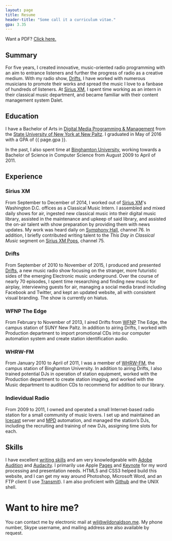 ```yaml
---
layout: page
title: Resume
header-title: "Some call it a curriculum vitae."
gpa: 3.35
---
```


<p class="message">Want a PDF? <a href="/resume/Wil Donaldson - Resume.pdf">Click here.</a></p>

## Summary

For five years, I created innovative, music-oriented radio programming with an aim to entrance listeners and further the progress of radio as a creative medium. With my radio show, [Drifts](#drifts), I have worked with numerous musicians to promote their works and spread the music I love to a fanbase of hundreds of listeners. At [Sirius XM](#sirius-xm), I spent time working as an intern in their classical music department, and became familiar with their content management system Dalet.

## Education

I have a Bachelor of Arts in [Digital Media Programming & Management](http://www.newpaltz.edu/ugc/las/comm_media/major_dmprog-mgmt.html) from the [State University of New York at New Paltz](http://newpaltz.edu). I graduated in May of 2016 with a GPA of {{ page.gpa }}.

In the past, I also spent time at [Binghamton University](http://binghamton.edu), working towards a Bachelor of Science in Computer Science from August 2009 to April of 2011.

## Experience

### Sirius XM

From September to December of 2014, I worked out of [Sirius XM](http://siriusxm.com/)'s Washington D.C. offices as a Classical Music Intern. I assembled and mixed daily shows for air, ingested new classical music into their digital music library, assisted in the maintenance and upkeep of said library, and assisted the on-air talent with show preparation by providing them with news updates. My work was heard daily on [Symphony Hall](https://en.wikipedia.org/wiki/Symphony_Hall_(Sirius_XM)), channel 76. In addition, I briefly contributed writing talent to the *This Day in Classical Music* segment on [Sirius XM Pops](https://en.wikipedia.org/wiki/Sirius_XM_Pops), channel 75.

### Drifts

From September of 2010 to November of 2015, I produced and presented [Drifts](http://drifts.fm/), a new music radio show focusing on the stranger, more futuristic sides of the emerging Electronic music underground. Over the course of nearly 70 episodes, I spent time researching and finding new music for airplay, interviewing guests for air, managing a social media brand including Facebook and Twitter, and kept an updated website, all with consistent visual branding. The show is currently on hiatus.

### WFNP The Edge

From February to November of 2013, I aired Drifts from [WFNP](http://wfnp.org/) The Edge, the campus station of SUNY New Paltz. In addition to airing Drifts, I worked with Production department to import promotional CDs into our computer automation system and create station identification audio.

### WHRW-FM

From January 2010 to April of 2011, I was a member of [WHRW-FM](http://whrwfm.org/), the campus station of Binghamton University. In addition to airing Drifts, I also trained potential DJs in operation of station equipment, worked with the Production department to create station imaging, and worked with the Music department to audition CDs to recommend for addition to our library.

### Indievidual Radio

From 2009 to 2011, I owned and operated a small Internet-based radio station for a small community of music lovers. I set up and maintained an [Icecast](http://icecast.org/) server and [MPD](http;//musicpd.org/) automation, and managed the station’s DJs, including the recruiting and training of new DJs, assigning time slots for each.

## Skills

I have excellent [writing skills](/posts/) and am very knowledgeable with [Adobe Audition](http://www.adobe.com/products/audition.html) and [Audacity](http://audacityteam.org/). I primarily use Apple [Pages](http://www.apple.com/mac/pages/) and [Keynote](http://www.apple.com/mac/keynote/) for my word processing and presentation needs. HTML5 and CSS3 helped build this website, and I can get my way around Photoshop, Microsoft Word, and an FTP client (I use [Transmit](http://panic.com/transmit)). I am also proficient with [Github](http://github.com/) and the UNIX shell.

# Want to hire me?

You can contact me by electronic mail at [wil@wildonaldson.me](mailto:wil@wildonaldson.me). My phone number, Skype username, and mailing address are also available by request.
